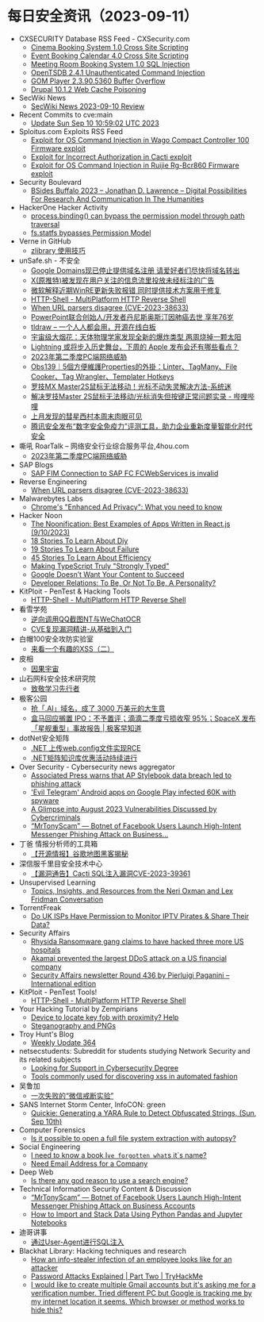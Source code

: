 # 每日安全资讯（2023-09-11）

- CXSECURITY Database RSS Feed - CXSecurity.com
  - [Cinema Booking System 1.0 Cross Site Scripting](https://cxsecurity.com/issue/WLB-2023090036)
  - [Event Booking Calendar 4.0 Cross Site Scripting](https://cxsecurity.com/issue/WLB-2023090035)
  - [Meeting Room Booking System 1.0 SQL Injection](https://cxsecurity.com/issue/WLB-2023090034)
  - [OpenTSDB 2.4.1 Unauthenticated Command Injection](https://cxsecurity.com/issue/WLB-2023090033)
  - [GOM Player 2.3.90.5360 Buffer Overflow](https://cxsecurity.com/issue/WLB-2023090032)
  - [Drupal 10.1.2 Web Cache Poisoning](https://cxsecurity.com/issue/WLB-2023090031)
- SecWiki News
  - [SecWiki News 2023-09-10 Review](http://www.sec-wiki.com/?2023-09-10)
- Recent Commits to cve:main
  - [Update Sun Sep 10 10:59:02 UTC 2023](https://github.com/trickest/cve/commit/b616ebaf02f5d6fcf0b3d407ef7d8136d7c13348)
- Sploitus.com Exploits RSS Feed
  - [Exploit for OS Command Injection in Wago Compact Controller 100 Firmware exploit](https://sploitus.com/exploit?id=F31FA61A-6BFC-555E-959C-B1DFD722D407&utm_source=rss&utm_medium=rss)
  - [Exploit for Incorrect Authorization in Cacti exploit](https://sploitus.com/exploit?id=4A550465-BF05-55AE-8503-5203719B0A31&utm_source=rss&utm_medium=rss)
  - [Exploit for OS Command Injection in Ruijie Rg-Bcr860 Firmware exploit](https://sploitus.com/exploit?id=F526C2FB-57F3-5DA8-ACB3-E8BD09215A6A&utm_source=rss&utm_medium=rss)
- Security Boulevard
  - [BSides Buffalo 2023 –  Jonathan D. Lawrence – Digital Possibilities For Research And Communication In The Humanities](https://securityboulevard.com/2023/09/bsides-buffalo-2023-jonathan-d-lawrence-digital-possibilities-for-research-and-communication-in-the-humanities/)
- HackerOne Hacker Activity
  - [process.binding() can bypass the permission model through path traversal](https://hackerone.com/reports/2051257)
  - [fs.statfs bypasses Permission Model](https://hackerone.com/reports/2051224)
- Verne in GitHub
  - [zlibrary 使用技巧](https://einverne.github.io/post/2023/09/zlibrary-usage.html)
- unSafe.sh - 不安全
  - [Google Domains现已停止提供域名注册 请爱好者们尽快将域名转出](https://buaq.net/go-176660.html)
  - [X(原推特)被发现在用户关注的信息流里投放未经标注的广告](https://buaq.net/go-176661.html)
  - [微软解释近期WinRE更新失败报错 同时提供技术方案用于修复](https://buaq.net/go-176662.html)
  - [HTTP-Shell - MultiPlatform HTTP Reverse Shell](https://buaq.net/go-176658.html)
  - [When URL parsers disagree (CVE-2023-38633)](https://buaq.net/go-176657.html)
  - [PowerPoint联合创始人/开发者丹尼斯奥斯汀因肺癌去世 享年76岁](https://buaq.net/go-176655.html)
  - [tldraw – 一个人人都会用，开源在线白板](https://buaq.net/go-176654.html)
  - [宇宙级大烟花：天体物理学家发现全新的爆炸类型 两周烧掉一颗太阳](https://buaq.net/go-176652.html)
  - [Lightning 或将步入历史舞台，下周的 Apple 发布会还有哪些看点？](https://buaq.net/go-176653.html)
  - [2023年第二季度PC端网络威胁](https://buaq.net/go-176651.html)
  - [Obs139｜5個方便維護Properties的外掛：Linter、TagMany、File Cooker、Tag Wrangler、Templater Hotkeys](https://buaq.net/go-176647.html)
  - [罗技MX Master2S鼠标无法移动！光标不动失灵解决方法-系统迷](https://buaq.net/go-176637.html)
  - [解决罗技Master 2S鼠标无法移动/光标消失但按键正常问题实录 - 哔哩哔哩](https://buaq.net/go-176636.html)
  - [上月发现的彗星西村本周末肉眼可见](https://buaq.net/go-176638.html)
  - [腾讯安全发布“数字安全免疫力”评测工具，助力企业重新度量智能化时代安全](https://buaq.net/go-176659.html)
- 嘶吼 RoarTalk – 网络安全行业综合服务平台,4hou.com
  - [2023年第二季度PC端网络威胁](https://www.4hou.com/posts/DZ2q)
- SAP Blogs
  - [SAP FIM Connection to SAP FC FCWebServices is invalid](https://blogs.sap.com/2023/09/10/sap-fim-connection-to-sap-fc-fcwebservices-is-invalid/)
- Reverse Engineering
  - [When URL parsers disagree (CVE-2023-38633)](https://www.reddit.com/r/ReverseEngineering/comments/16exqo7/when_url_parsers_disagree_cve202338633/)
- Malwarebytes Labs
  - [Chrome's "Enhanced Ad Privacy": What you need to know](https://www.malwarebytes.com/blog/personal/2023/09/chromes-enhanced-ad-privacy-what-you-need-to-know)
- Hacker Noon
  - [The Noonification: Best Examples of Apps Written in React.js (9/10/2023)](https://hackernoon.com/9-10-2023-noonification?source=rss)
  - [18 Stories To Learn About Diy](https://hackernoon.com/18-stories-to-learn-about-diy?source=rss)
  - [19 Stories To Learn About Failure](https://hackernoon.com/19-stories-to-learn-about-failure?source=rss)
  - [45 Stories To Learn About Efficiency](https://hackernoon.com/45-stories-to-learn-about-efficiency?source=rss)
  - [Making TypeScript Truly "Strongly Typed"](https://hackernoon.com/making-typescript-truly-strongly-typed?source=rss)
  - [Google Doesn’t Want Your Content to Succeed](https://hackernoon.com/google-doesnt-want-your-content-to-succeed?source=rss)
  - [Developer Relations: To Be, Or Not To Be, A Personality?](https://hackernoon.com/developer-relations-to-be-or-not-to-be-a-personality?source=rss)
- KitPloit - PenTest & Hacking Tools
  - [HTTP-Shell - MultiPlatform HTTP Reverse Shell](http://www.kitploit.com/2023/09/http-shell-multiplatform-http-reverse.html)
- 看雪学苑
  - [逆向调用QQ截图NT与WeChatOCR](https://mp.weixin.qq.com/s?__biz=MjM5NTc2MDYxMw==&mid=2458516946&idx=1&sn=3de89283cb61c7a0cab08bc79cb4d83d&chksm=b18ecd5886f9444e7024af9cfbb9221d3132e3c6e85bb3e9c11d87fa634d9a7b337cdfc19403&scene=58&subscene=0#rd)
  - [CVE复现漏洞精讲-从基础到入门](https://mp.weixin.qq.com/s?__biz=MjM5NTc2MDYxMw==&mid=2458516946&idx=2&sn=2089f98886013b2f713e04bf3707b803&chksm=b18ecd5886f9444ea253c26611e2734370834f595bdb1fccf31a7f48a4c539dd7bebaf657708&scene=58&subscene=0#rd)
- 白帽100安全攻防实验室
  - [来看一个有趣的XSS（二）](https://mp.weixin.qq.com/s?__biz=MzIxMDYyNTk3Nw==&mid=2247514544&idx=1&sn=f62a1cfacbe3659e48523daf825f0148&chksm=97634d66a014c470203637d93fef35ba1103a43a5782c61e79ffc9e61d33b3c2f6f8cdd6d591&scene=58&subscene=0#rd)
- 皮相
  - [因果宇宙](https://mp.weixin.qq.com/s?__biz=MzI0NDA5MDYyNA==&mid=2648257200&idx=1&sn=fc45708cb1585b5b54ce11cec8261718&chksm=f14e80dfc63909c916de88ff732ba01950537b8cf485af3a6867b3cb2d85679cc44d9c36e207&scene=58&subscene=0#rd)
- 山石网科安全技术研究院
  - [致敬学习先行者](https://mp.weixin.qq.com/s?__biz=MzUzMDUxNTE1Mw==&mid=2247502112&idx=1&sn=5bbe6d6c8f75e0d5b71b10c448a2d844&chksm=fa521c9ecd259588c16d59cce90b71e17c794ee63bb17e9e64f09e0413e1f3e573d53e62185c&scene=58&subscene=0#rd)
- 极客公园
  - [抢「.AI」域名，成了 3000 万美元的大生意](https://mp.weixin.qq.com/s?__biz=MTMwNDMwODQ0MQ==&mid=2653010608&idx=1&sn=612fe6803450fa789195fc573ae50897&chksm=7e54c70649234e1037364be3c518e4379d43d4c1d417028b8ea27d23d35094b7a797f26126bf&scene=58&subscene=0#rd)
  - [盒马回应搁置 IPO：不予置评；滴滴二季度亏损收窄 95%；SpaceX 发布「星舰重型」事故报告 | 极客早知道](https://mp.weixin.qq.com/s?__biz=MTMwNDMwODQ0MQ==&mid=2653010593&idx=1&sn=a9c88f3c259e3924ae95a8d0d862a65f&chksm=7e54c71749234e01438bdfc31f9e80d6d6114bc4b07cfd4af79f66da8ad8813c3119d2c9f67e&scene=58&subscene=0#rd)
- dotNet安全矩阵
  - [.NET 上传web.config文件实现RCE](https://mp.weixin.qq.com/s?__biz=MzUyOTc3NTQ5MA==&mid=2247488596&idx=1&sn=89cc562414558b6e9ca1543e605be3b8&chksm=fa5abab9cd2d33afb9187c212e8183898b4b38f2987fc9a908fe0fdee28c22d473a5fe0b32e1&scene=58&subscene=0#rd)
  - [.NET矩阵知识库优惠活动持续进行](https://mp.weixin.qq.com/s?__biz=MzUyOTc3NTQ5MA==&mid=2247488596&idx=2&sn=b5396a661a5b1c855dd77f0eac311f6f&chksm=fa5abab9cd2d33af0c1948622765a84e15326e7f549e613bb717f19f916cf51b332a9069673d&scene=58&subscene=0#rd)
- Over Security - Cybersecurity news aggregator
  - [Associated Press warns that AP Stylebook data breach led to phishing attack](https://www.bleepingcomputer.com/news/security/associated-press-warns-that-ap-stylebook-data-breach-led-to-phishing-attack/)
  - ['Evil Telegram' Android apps on Google Play infected 60K with spyware](https://www.bleepingcomputer.com/news/security/evil-telegram-android-apps-on-google-play-infected-60k-with-spyware/)
  - [A Glimpse into August 2023 Vulnerabilities Discussed by Cybercriminals](https://www.kelacyber.com/a-glimpse-into-august-2023-vulnerabilities-discussed-by-cybercriminals/)
  - [“MrTonyScam” — Botnet of Facebook Users Launch High-Intent Messenger Phishing Attack on Business…](https://medium.com/@guardiosecurity/mrtonyscam-botnet-of-facebook-users-launch-high-intent-messenger-phishing-attack-on-business-3182cfb12f4d)
- 丁爸 情报分析师的工具箱
  - [【开源情报】谷歌地图黑客揭秘](https://mp.weixin.qq.com/s?__biz=MzI2MTE0NTE3Mw==&mid=2651138645&idx=1&sn=5095e81ef3a2fadfb9b37d46b46d86e5&chksm=f1af5d6fc6d8d479acf5dd8d44e8fb0efa0d21a0f97ccbb847119bc33d5394d832eb16cacdf3&scene=58&subscene=0#rd)
- 深信服千里目安全技术中心
  - [【漏洞通告】Cacti SQL注入漏洞CVE-2023-39361](https://mp.weixin.qq.com/s?__biz=Mzg2NjgzNjA5NQ==&mid=2247520559&idx=1&sn=33d05e383ff9a87b799fdb214ab6ca1d&chksm=ce461a3ff93193292939d8b45be790df0f8cd6fc03c2ed40d71c8e437a632e5ee6feaef46ee3&scene=58&subscene=0#rd)
- Unsupervised Learning
  - [Topics, Insights, and Resources from the Neri Oxman and Lex Fridman Conversation](https://danielmiessler.com/p/topics-insights-quotes-neri-oxman-lex-fridman-conversation)
- TorrentFreak
  - [Do UK ISPs Have Permission to Monitor IPTV Pirates & Share Their Data?](https://torrentfreak.com/do-uk-isps-have-permission-to-monitor-iptv-pirates-share-their-data-230910/)
- Security Affairs
  - [Rhysida Ransomware gang claims to have hacked three more US hospitals](https://securityaffairs.com/150585/cyber-crime/rhysida-ransomware-us-hospitals.html)
  - [Akamai prevented the largest DDoS attack on a US financial company](https://securityaffairs.com/150570/cyber-crime/largest-ddos-us-financial-company.html)
  - [Security Affairs newsletter Round 436 by Pierluigi Paganini – International edition](https://securityaffairs.com/150562/breaking-news/security-affairs-newsletter-round-436-by-pierluigi-paganini-international-edition.html)
- KitPloit - PenTest Tools!
  - [HTTP-Shell - MultiPlatform HTTP Reverse Shell](http://www.kitploit.com/2023/09/http-shell-multiplatform-http-reverse.html)
- Your Hacking Tutorial by Zempirians
  - [Device to locate key fob with proximity? Help](https://www.reddit.com/r/HowToHack/comments/16fetym/device_to_locate_key_fob_with_proximity_help/)
  - [Steganography and PNGs](https://www.reddit.com/r/HowToHack/comments/16ew772/steganography_and_pngs/)
- Troy Hunt's Blog
  - [Weekly Update 364](https://www.troyhunt.com/weekly-update-364/)
- netsecstudents: Subreddit for students studying Network Security and its related subjects
  - [Looking for Support in Cybersecurity Degree](https://www.reddit.com/r/netsecstudents/comments/16f8ffu/looking_for_support_in_cybersecurity_degree/)
  - [Tools commonly used for discovering xss in automated fashion](https://www.reddit.com/r/netsecstudents/comments/16eroip/tools_commonly_used_for_discovering_xss_in/)
- 吴鲁加
  - [一次失败的“微信戒断实验”](https://mp.weixin.qq.com/s?__biz=Mzg5NDY4ODM1MA==&mid=2247484504&idx=1&sn=143dc4d7900bc6f0cfd40cffc3c1bd04&chksm=c01a8969f76d007f6624e4212b26ac8fdf5b93c4f2994cd0c814b8180fe28f2dc1138ece92f3&scene=58&subscene=0#rd)
- SANS Internet Storm Center, InfoCON: green
  - [Quickie: Generating a YARA Rule to Detect Obfuscated Strings, (Sun, Sep 10th)](https://isc.sans.edu/diary/rss/30206)
- Computer Forensics
  - [Is it possible to open a full file system extraction with autopsy?](https://www.reddit.com/r/computerforensics/comments/16fbp3h/is_it_possible_to_open_a_full_file_system/)
- Social Engineering
  - [I need to know a book I`ve forgotten what`s it`s name?](https://www.reddit.com/r/SocialEngineering/comments/16ev3k8/i_need_to_know_a_book_ive_forgotten_whats_its_name/)
  - [Need Email Address for a Company](https://www.reddit.com/r/SocialEngineering/comments/16f4y1y/need_email_address_for_a_company/)
- Deep Web
  - [Is there any god reason to use a search engine?](https://www.reddit.com/r/deepweb/comments/16eo79a/is_there_any_god_reason_to_use_a_search_engine/)
- Technical Information Security Content & Discussion
  - [“MrTonyScam” — Botnet of Facebook Users Launch High-Intent Messenger Phishing Attack on Business Accounts](https://www.reddit.com/r/netsec/comments/16exixh/mrtonyscam_botnet_of_facebook_users_launch/)
  - [How to Import and Stack Data Using Python Pandas and Jupyter Notebooks](https://www.reddit.com/r/netsec/comments/16ey9yg/how_to_import_and_stack_data_using_python_pandas/)
- 迪哥讲事
  - [通过User-Agent进行SQL注入](https://mp.weixin.qq.com/s?__biz=MzIzMTIzNTM0MA==&mid=2247491919&idx=1&sn=23efbee8bfe3c6891bb4a14e32134cc9&chksm=e8a5eb2cdfd2623a524166a2bccd198c90b6ad2133a19bb6ecf58a58de7046deb314c8ea3fb6&scene=58&subscene=0#rd)
- Blackhat Library: Hacking techniques and research
  - [How an info-stealer infection of an employee looks like for an attacker](https://www.reddit.com/r/blackhat/comments/16exps0/how_an_infostealer_infection_of_an_employee_looks/)
  - [Password Attacks Explained | Part Two | TryHackMe](https://www.reddit.com/r/blackhat/comments/16f4i8p/password_attacks_explained_part_two_tryhackme/)
  - [I would like to create multiple Gmail accounts but it's asking me for a verification number. Tried different PC but Google is tracking me by my internet location it seems. Which browser or method works to hide this?](https://www.reddit.com/r/blackhat/comments/16f5hyt/i_would_like_to_create_multiple_gmail_accounts/)
